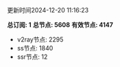 更新时间2024-12-20 11:16:23

**总订阅: 1**
**总节点: 5608**
**有效节点: 4147**
- v2ray节点: 2295
- ss节点: 1840
- ssr节点: 12

